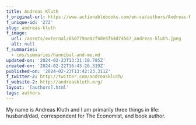 ```yaml
---
title: Andreas Kluth
f_original-url: https://www.actionablebooks.com/en-ca/authors/Andreas-Kluth/
f_unique-id: '272'
slug: andreas-kluth
f_image:
  url: /assets/external/65d779ae02f4de5f64d74567_andreas-kluth.jpeg
  alt: null
f_summaries:
  - cms/summaries/hannibal-and-me.md
updated-on: '2024-02-23T13:31:10.785Z'
created-on: '2024-02-22T16:43:26.319Z'
published-on: '2024-02-23T13:42:23.311Z'
f_twitter-2: http://twitter.com/andreaskluth/
f_website-2: http://andreaskluth.org/
layout: '[authors].html'
tags: authors
---
```


My name is Andreas Kluth and I am primarily three things in life: husband/dad, correspondent for The Economist, and book author.

